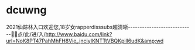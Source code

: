 # dcuwng
2021仙踪林入口欢迎您,18岁女rapperdisssubs超清晰----------------------------🥵🥵点/此/进/入/http://www.baidu.com/link?url=NoK8PT47PahMhFH8Vie_jnciyIKNTTtVBQKpill6udK&amp;wd
